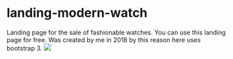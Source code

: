 # landing-modern-watch
Landing page for the sale of fashionable watches. You can use this landing page for free. Was created by me in 2018 by this reason here uses bootstrap 3.
![](sreenshot1.png)
